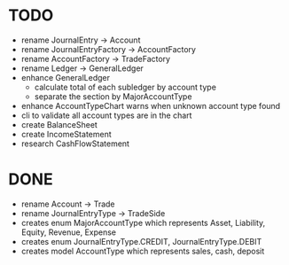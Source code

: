 # TODO
- rename JournalEntry -> Account
- rename JournalEntryFactory -> AccountFactory
- rename AccountFactory -> TradeFactory
- rename Ledger -> GeneralLedger
- enhance GeneralLedger
  - calculate total of each subledger by account type
  - separate the section by MajorAccountType
- enhance AccountTypeChart warns when unknown account type found
- cli to validate all account types are in the chart
- create BalanceSheet
- create IncomeStatement
- research CashFlowStatement
# DONE
- rename Account -> Trade
- rename JournalEntryType -> TradeSide
- creates enum MajorAccountType which represents Asset, Liability, Equity, Revenue, Expense
- creates enum JournalEntryType.CREDIT, JournalEntryType.DEBIT
- creates model AccountType which represents sales, cash, deposit
